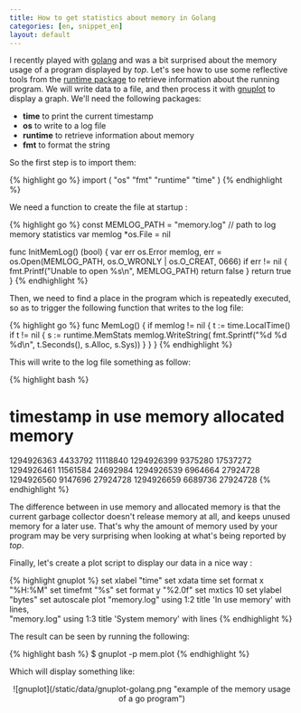 ```yaml
---
title: How to get statistics about memory in Golang
categories: [en, snippet_en]
layout: default
---
```


I recently played with [golang](http://golang.org/) and was a bit surprised
about the memory usage of a program displayed by _top_. Let's see how to use
some reflective tools from the [runtime package](http://golang.org/pkg/runtime/)
to retrieve information about the running program. We will write data to a
file, and then process it with [gnuplot](http://www.gnuplot.info/) to
display a graph. We'll need the following packages:
* __time__ to print the current timestamp
* __os__ to write to a log file
* __runtime__ to retrieve information about memory
* __fmt__ to format the string

So the first step is to import them:

{% highlight go %}
import (
	"os"
	"fmt"
	"runtime"
	"time"
)
{% endhighlight %}

We need a function to create the file at startup :

{% highlight go %}
const MEMLOG_PATH = "memory.log"     // path to log memory statistics
var memlog *os.File = nil

func InitMemLog() (bool) {
	var err os.Error
	memlog, err = os.Open(MEMLOG_PATH, os.O_WRONLY | os.O_CREAT, 0666)
	if err != nil {
		fmt.Printf("Unable to open %s\n", MEMLOG_PATH)
		return false
	}
	return true
}
{% endhighlight %}

Then, we need to find a place in the program which is repeatedly executed,
so as to trigger the following function that writes to the log file:

{% highlight go %}
func MemLog() {
	if memlog != nil {
		t := time.LocalTime()
		if t != nil {
			s := runtime.MemStats
			memlog.WriteString(
				fmt.Sprintf("%d %d %d\n", t.Seconds(), s.Alloc, s.Sys))
		}
	}
}
{% endhighlight %}

This will write to the log file something as follow:

{% highlight bash %}
# timestamp     in use memory   allocated memory
1294926363      4433792         11118840
1294926399      9375280         17537272
1294926461      11561584        24692984
1294926539      6964664         27924728
1294926560      9147696         27924728
1294926659      6689736         27924728
{% endhighlight %}

The difference between in use memory and allocated memory is that the current
garbage collector doesn't release memory at all, and keeps unused memory for
a later use. That's why the amount of memory used by your program may be very
surprising when looking at what's being reported by _top_.

Finally, let's create a plot script to display our data in a nice way :

{% highlight gnuplot %}
set xlabel "time"
set xdata time
set format x "%H:%M"
set timefmt "%s"
set format y "%2.0f"
set mxtics 10
set ylabel "bytes"
set autoscale
plot  "memory.log" using 1:2 title 'In use memory' with lines, \
      "memory.log" using 1:3 title 'System memory' with lines
{% endhighlight %}

The result can be seen by running the following:

{% highlight bash %}
$ gnuplot -p mem.plot
{% endhighlight %}

Which will display something like:

<center markdown="1">
        ![gnuplot](/static/data/gnuplot-golang.png "example of the memory usage of a go program")
</center>
